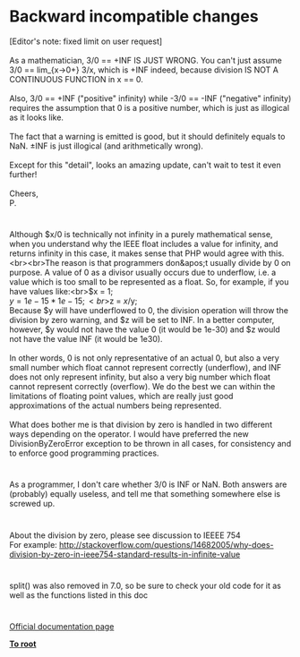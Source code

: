 # Backward incompatible changes



[Editor&apos;s note: fixed limit on user request]<br><br>As a mathematician, 3/0 == +INF IS JUST WRONG. You can&apos;t just assume 3/0 == lim_{x-&gt;0+} 3/x, which is +INF indeed, because division IS NOT A CONTINUOUS FUNCTION in x == 0.<br><br>Also, 3/0 == +INF ("positive" infinity) while -3/0 == -INF ("negative" infinity) requires the assumption that 0 is a positive number, which is just as illogical as it looks like.<br><br>The fact that a warning is emitted is good, but it should definitely equals to NaN. &#xB1;INF is just illogical (and arithmetically wrong).<br><br>Except for this "detail", looks an amazing update, can&apos;t wait to test it even further!<br><br>Cheers,<br>P.  

#

Although $x/0 is technically not infinity in a purely mathematical sense, when you understand why the IEEE float includes a value for infinity, and returns infinity in this case, it makes sense that PHP would agree with this.<br><br>The reason is that programmers don&apos;t usually divide by 0 on purpose. A value of 0 as a divisor usually occurs due to underflow, i.e. a value which is too small to be represented as a float. So, for example, if you have values like:<br>$x = 1;<br>$y = 1e-15 * 1e-15;<br>$z = $x/$y;<br>Because $y will have underflowed to 0, the division operation will throw the division by zero warning, and $z will be set to INF. In a better computer, however, $y would not have the value 0 (it would be 1e-30) and $z would not have the value INF (it would be 1e30).<br><br>In other words, 0 is not only representative of an actual 0, but also a very small number which float cannot represent correctly (underflow), and INF does not only represent infinity, but also a very big number which float cannot represent correctly (overflow). We do the best we can within the limitations of floating point values, which are really just good approximations of the actual numbers being represented.<br><br>What does bother me is that division by zero is handled in two different ways depending on the operator. I would have preferred the new DivisionByZeroError exception to be thrown in all cases, for consistency and to enforce good programming practices.  

#

As a programmer, I don&apos;t care whether 3/0 is INF or NaN. Both answers are (probably) equally useless, and tell me that something somewhere else is screwed up.  

#

About the division by zero, please see discussion to IEEEE 754<br>For example: http://stackoverflow.com/questions/14682005/why-does-division-by-zero-in-ieee754-standard-results-in-infinite-value  

#

split() was also removed in 7.0, so be sure to check your old code for it as well as the functions listed in this doc  

#

[Official documentation page](https://www.php.net/manual/en/migration70.incompatible.php)

**[To root](/README.md)**